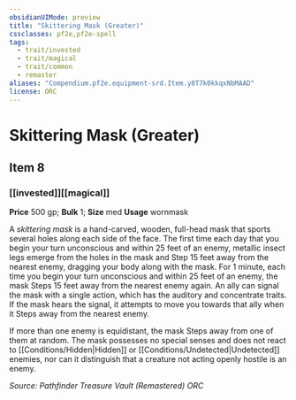 ```yaml
---
obsidianUIMode: preview
title: "Skittering Mask (Greater)"
cssclasses: pf2e,pf2e-spell
tags:
  - trait/invested
  - trait/magical
  - trait/common
  - remaster
aliases: "Compendium.pf2e.equipment-srd.Item.y8T7k0kkqxNbMAAD"
license: ORC
---
```

# Skittering Mask (Greater)
## Item 8
### [[invested]][[magical]]


**Price** 500 gp; 
**Bulk** 1; **Size** med
**Usage** wornmask

A _skittering mask_ is a hand-carved, wooden, full-head mask that sports several holes along each side of the face. The first time each day that you begin your turn unconscious and within 25 feet of an enemy, metallic insect legs emerge from the holes in the mask and Step 15 feet away from the nearest enemy, dragging your body along with the mask. For 1 minute, each time you begin your turn unconscious and within 25 feet of an enemy, the mask Steps 15 feet away from the nearest enemy again. An ally can signal the mask with a single action, which has the auditory and concentrate traits. If the mask hears the signal, it attempts to move you towards that ally when it Steps away from the nearest enemy.

If more than one enemy is equidistant, the mask Steps away from one of them at random. The mask possesses no special senses and does not react to [[Conditions/Hidden|Hidden]] or [[Conditions/Undetected|Undetected]] enemies, nor can it distinguish that a creature not acting openly hostile is an enemy.

*Source: Pathfinder Treasure Vault (Remastered)*
*ORC*